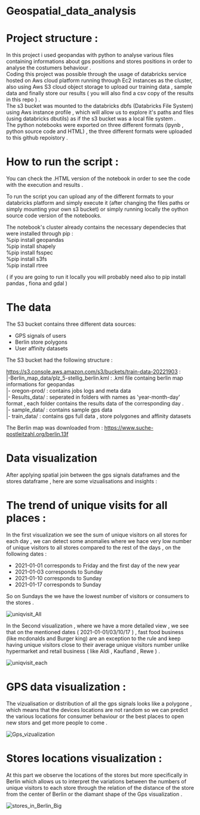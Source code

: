 # Geospatial_data_analysis

# Project structure :

In this project i used geopandas with python to analyse various files containing informations about gps positions and stores positions in order to analyse the costumers behaviour .<br/>
Coding this project was possible through the usage of databricks service hosted on Aws cloud platform running through  Ec2 instances as the cluster, also using Aws S3 cloud object storage to upload our training data , sample data and finally store our results ( you will also find a csv copy of the results in this repo ) .<br/>
The s3 bucket was mounted to the databricks dbfs (Databricks File System) using Aws instance profile , which will allow us to explore it's paths and files (using databricks dbutils) as if the s3 bucket was a local file system . <br/>
The python notebooks were exported on three different formats (ipynb , python source code and HTML) , the three different formats were uploaded to this github repoistory .<br/>

# How to run the script : 

You can check the .HTML version of the notebook in order to see the code with the execution and results . 

To run the script you can upload any of the different formats to your databricks platform and simply execute it (after changing the files paths or simply mounting your own s3 bucket) or simply running locally the oython source code version of the notebooks.

The notebook's cluster already contains the necessary dependecies that were installed through pip : <br/>
%pip install geopandas <br/>
%pip install shapely <br/>
%pip install fsspec <br/>
%pip install s3fs  <br/>
%pip install rtree  <br/>

( if you are going to run it locally you will probably need also to pip install pandas , fiona and gdal )

# The data 
The S3 bucket contains three different data sources:
- GPS signals of users 
- Berlin store polygons
- User affinity datasets

The S3 bucket had the following structure :

https://s3.console.aws.amazon.com/s3/buckets/train-data-20221903 : <br/>
|-Berlin_map_data/plz_5-stellig_berlin.kml  : .kml file containg berlin map informations for geopandas <br/>
|- oregon-prod/ : contains jobs logs and meta data <br/>
|- Results_data/ : seperated in folders with names as 'year-month-day' format  , each folder contains the results data of the corresponding day . <br/>
|- sample_data/	: contains sample gps data <br/>
|- train_data/ : contains gps full data , store polygones and affinity datasets <br/>

The Berlin map was downloaded from  : https://www.suche-postleitzahl.org/berlin.13f
                                                                
# Data visualization 

After applying spatial join between the gps signals dataframes and the stores dataframe , here are some vizualisations and insights : 

# The trend of unique visits for all places : 

In the first visualization we see the sum of unique visitors on all stores for each day , we can detect some anomalies where we hace very low number of unique visitors to all stores compared to the rest of the days , on the following dates : <br/>
- 2021-01-01  corresponds to Friday and the first day of the new year <br/>
- 2021-01-03 corresponds to Sunday   <br/>
- 2021-01-10  corresponds to Sunday  <br/>
- 2021-01-17  corresponds to Sunday <br/>

So on Sundays the we have the lowest number of visitors or consumers to the stores .

![uniqvisit_All](https://user-images.githubusercontent.com/17991782/159584401-b30eb670-1b4c-4b0e-929e-b73bc5fde517.png)

In the Second visualization , where we have a more detailed view , we see that on the mentioned dates ( 2021-01-01/03/10/17 ) , fast food business (like mcdonalds and Burger king) are an exception to the rule and keep having unique visitors close to their average unique visitors number unlike hypermarket and retail business ( like Aldi , Kaufland , Rewe ) .

![uniqvisit_each](https://user-images.githubusercontent.com/17991782/159584411-63e1d20b-5960-4c4e-b4ba-4ecda4017a20.png)



# GPS data visualization : 

The vizualisation or distribution of all the gps signals looks like a polygone , which means that the devices locations are not random so we can predict the various locations for consumer behaviour or the best places to open new stors and get more people to come .<br/>

![Gps_vizualization](https://user-images.githubusercontent.com/17991782/159584439-79a9dc5a-baaa-44a2-9a0b-682ea89afa2c.png)



# Stores locations visualization : 

At this part we observe the locations of the stores but more specifically in Berlin which allows us to interpret the variations between the numbers of unique visitors to each store through the relation of the distance of the store from the center of Berlin or the diamant shape of the Gps visualization .



![stores_in_Berlin_Big](https://user-images.githubusercontent.com/17991782/159584472-025bdeca-3568-436f-b4fd-22a3efcbe29d.png)












